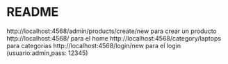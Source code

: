 # README
http://localhost:4568/admin/products/create/new para crear un producto
http://localhost:4568/  para el home
http://localhost:4568/category/laptops para categorias
http://localhost:4568/login/new para el login (usuario:admin,pass: 12345)